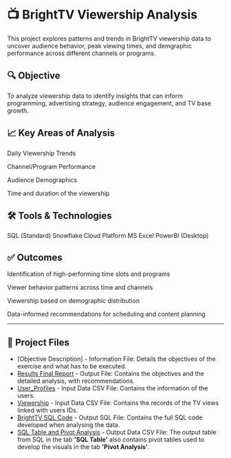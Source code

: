 # 📺 BrightTV Viewership Analysis

This project explores patterns and trends in BrightTV viewership data to uncover audience behavior, peak viewing times, and demgraphic performance across different channels or programs.


## 🔍 Objective

To analyze viewership data to identify insights that can inform programming, advertising strategy, audience engagement, and TV base growth.


## 📈 Key Areas of Analysis

Daily Viewership Trends

Channel/Program Performance

Audience Demographics

Time and duration of the viewership


## 🛠️ Tools & Technologies

SQL (Standard)
Snowflake Cloud Platform
MS Excel
PowerBI (Desktop)


## ✅ Outcomes

Identification of high-performing time slots and programs

Viewer behavior patterns across time and channels

Viewership based on demographic distribution

Data-informed recommendations for scheduling and content planning

----

## 📂 Project Files

- [Objective Description] - Information File: Details the objectives of the exercise and what has to be executed.
- [Results Final Report](https://github.com/Tiyani-Baloyi-Analyst/BrightTV-Viewership-Case-Study/blob/main/Bright%20TV%20Case%20Study%20Final%20Report.pdf) - Output File: Contains the objectives and the detailed analysis, with recommendations.
- [User_Profiles](https://github.com/Tiyani-Baloyi-Analyst/BrightTV-Viewership-Case-Study/blob/main/CSV_User_Profiles.csv) - Input Data CSV File: Contains the information of the users.
- [Viewership](https://github.com/Tiyani-Baloyi-Analyst/BrightTV-Viewership-Case-Study/blob/main/CSV_Viewership.csv) - Input Data CSV File: Contains the records of the TV views linked with users IDs.
- [BrightTV SQL Code](https://github.com/Tiyani-Baloyi-Analyst/BrightTV-Viewership-Case-Study/blob/main/Bright%20TV%20Case%20Study.sql) - Output SQL File: Contains the full SQL code developed when analysing the data.
- [SQL Table and Pivot Analysis](https://github.com/Tiyani-Baloyi-Analyst/BrightTV-Viewership-Case-Study/blob/main/SQL%20Table%20and%20Pivot%20Analysis.xlsx) - Output Data CSV File: The output table from SQL in the tab **'SQL Table'** also contains pivot tables used to develop the visuals in the tab **'Pivot Analysis'**.






